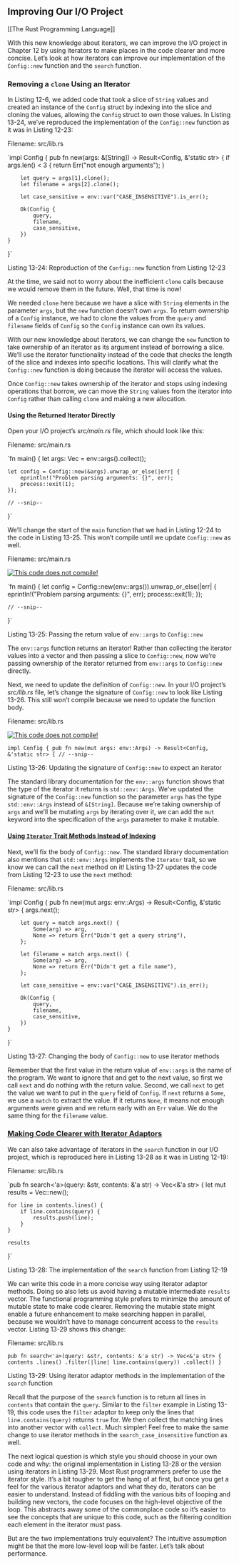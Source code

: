 ## Improving Our I/O Project
[[The Rust Programming Language]]

With this new knowledge about iterators, we can improve the I/O project in Chapter 12 by using iterators to make places in the code clearer and more concise. Let’s look at how iterators can improve our implementation of the `Config::new` function and the `search` function.

### Removing a `clone` Using an Iterator

In Listing 12-6, we added code that took a slice of `String` values and created an instance of the `Config` struct by indexing into the slice and cloning the values, allowing the `Config` struct to own those values. In Listing 13-24, we’ve reproduced the implementation of the `Config::new` function as it was in Listing 12-23:

Filename: src/lib.rs

`impl Config {
    pub fn new(args: &[String]) -> Result<Config, &'static str> {
        if args.len() < 3 {
            return Err("not enough arguments");
        }

        let query = args[1].clone();
        let filename = args[2].clone();

        let case_sensitive = env::var("CASE_INSENSITIVE").is_err();

        Ok(Config {
            query,
            filename,
            case_sensitive,
        })
    }
}` 

Listing 13-24: Reproduction of the `Config::new` function from Listing 12-23

At the time, we said not to worry about the inefficient `clone` calls because we would remove them in the future. Well, that time is now!

We needed `clone` here because we have a slice with `String` elements in the parameter `args`, but the `new` function doesn’t own `args`. To return ownership of a `Config` instance, we had to clone the values from the `query` and `filename` fields of `Config` so the `Config` instance can own its values.

With our new knowledge about iterators, we can change the `new` function to take ownership of an iterator as its argument instead of borrowing a slice. We’ll use the iterator functionality instead of the code that checks the length of the slice and indexes into specific locations. This will clarify what the `Config::new` function is doing because the iterator will access the values.

Once `Config::new` takes ownership of the iterator and stops using indexing operations that borrow, we can move the `String` values from the iterator into `Config` rather than calling `clone` and making a new allocation.

#### Using the Returned Iterator Directly

Open your I/O project’s _src/main.rs_ file, which should look like this:

Filename: src/main.rs

`fn main() {
    let args: Vec<String> = env::args().collect();

    let config = Config::new(&args).unwrap_or_else(|err| {
        eprintln!("Problem parsing arguments: {}", err);
        process::exit(1);
    });

    // --snip--
}` 

We’ll change the start of the `main` function that we had in Listing 12-24 to the code in Listing 13-25. This won’t compile until we update `Config::new` as well.

Filename: src/main.rs

[![](https://doc.rust-lang.org/book/img/ferris/does_not_compile.svg "This code does not compile!")](https://doc.rust-lang.org/book/ch00-00-introduction.html#ferris)

`fn main() {
    let config = Config::new(env::args()).unwrap_or_else(|err| {
        eprintln!("Problem parsing arguments: {}", err);
        process::exit(1);
    });

    // --snip--
}` 

Listing 13-25: Passing the return value of `env::args` to `Config::new`

The `env::args` function returns an iterator! Rather than collecting the iterator values into a vector and then passing a slice to `Config::new`, now we’re passing ownership of the iterator returned from `env::args` to `Config::new` directly.

Next, we need to update the definition of `Config::new`. In your I/O project’s _src/lib.rs_ file, let’s change the signature of `Config::new` to look like Listing 13-26. This still won’t compile because we need to update the function body.

Filename: src/lib.rs

[![](https://doc.rust-lang.org/book/img/ferris/does_not_compile.svg "This code does not compile!")](https://doc.rust-lang.org/book/ch00-00-introduction.html#ferris)

`impl Config {
    pub fn new(mut args: env::Args) -> Result<Config, &'static str> {
        // --snip--` 

Listing 13-26: Updating the signature of `Config::new` to expect an iterator

The standard library documentation for the `env::args` function shows that the type of the iterator it returns is `std::env::Args`. We’ve updated the signature of the `Config::new` function so the parameter `args` has the type `std::env::Args` instead of `&[String]`. Because we’re taking ownership of `args` and we’ll be mutating `args` by iterating over it, we can add the `mut` keyword into the specification of the `args` parameter to make it mutable.

#### [Using `Iterator` Trait Methods Instead of Indexing](https://doc.rust-lang.org/book/ch13-03-improving-our-io-project.html#using-iterator-trait-methods-instead-of-indexing)

Next, we’ll fix the body of `Config::new`. The standard library documentation also mentions that `std::env::Args` implements the `Iterator` trait, so we know we can call the `next` method on it! Listing 13-27 updates the code from Listing 12-23 to use the `next` method:

Filename: src/lib.rs

`impl Config {
    pub fn new(mut args: env::Args) -> Result<Config, &'static str> {
        args.next();

        let query = match args.next() {
            Some(arg) => arg,
            None => return Err("Didn't get a query string"),
        };

        let filename = match args.next() {
            Some(arg) => arg,
            None => return Err("Didn't get a file name"),
        };

        let case_sensitive = env::var("CASE_INSENSITIVE").is_err();

        Ok(Config {
            query,
            filename,
            case_sensitive,
        })
    }
}` 

Listing 13-27: Changing the body of `Config::new` to use iterator methods

Remember that the first value in the return value of `env::args` is the name of the program. We want to ignore that and get to the next value, so first we call `next` and do nothing with the return value. Second, we call `next` to get the value we want to put in the `query` field of `Config`. If `next` returns a `Some`, we use a `match` to extract the value. If it returns `None`, it means not enough arguments were given and we return early with an `Err` value. We do the same thing for the `filename` value.

### [Making Code Clearer with Iterator Adaptors](https://doc.rust-lang.org/book/ch13-03-improving-our-io-project.html#making-code-clearer-with-iterator-adaptors)

We can also take advantage of iterators in the `search` function in our I/O project, which is reproduced here in Listing 13-28 as it was in Listing 12-19:

Filename: src/lib.rs

`pub fn search<'a>(query: &str, contents: &'a str) -> Vec<&'a str> {
    let mut results = Vec::new();

    for line in contents.lines() {
        if line.contains(query) {
            results.push(line);
        }
    }

    results
}` 

Listing 13-28: The implementation of the `search` function from Listing 12-19

We can write this code in a more concise way using iterator adaptor methods. Doing so also lets us avoid having a mutable intermediate `results` vector. The functional programming style prefers to minimize the amount of mutable state to make code clearer. Removing the mutable state might enable a future enhancement to make searching happen in parallel, because we wouldn’t have to manage concurrent access to the `results` vector. Listing 13-29 shows this change:

Filename: src/lib.rs

`pub fn search<'a>(query: &str, contents: &'a str) -> Vec<&'a str> {
    contents
        .lines()
        .filter(|line| line.contains(query))
        .collect()
}` 

Listing 13-29: Using iterator adaptor methods in the implementation of the `search` function

Recall that the purpose of the `search` function is to return all lines in `contents` that contain the `query`. Similar to the `filter` example in Listing 13-19, this code uses the `filter` adaptor to keep only the lines that `line.contains(query)` returns `true` for. We then collect the matching lines into another vector with `collect`. Much simpler! Feel free to make the same change to use iterator methods in the `search_case_insensitive` function as well.

The next logical question is which style you should choose in your own code and why: the original implementation in Listing 13-28 or the version using iterators in Listing 13-29. Most Rust programmers prefer to use the iterator style. It’s a bit tougher to get the hang of at first, but once you get a feel for the various iterator adaptors and what they do, iterators can be easier to understand. Instead of fiddling with the various bits of looping and building new vectors, the code focuses on the high-level objective of the loop. This abstracts away some of the commonplace code so it’s easier to see the concepts that are unique to this code, such as the filtering condition each element in the iterator must pass.

But are the two implementations truly equivalent? The intuitive assumption might be that the more low-level loop will be faster. Let’s talk about performance.

[](https://doc.rust-lang.org/book/ch13-02-iterators.html "Previous chapter")[](https://doc.rust-lang.org/book/ch13-04-performance.html "Next chapter")